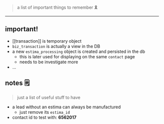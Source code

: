> a list of important things to remember 🎗
---

## important!

- [[transaction]] is temporary object
- `biz_transaction` is actually a view in the DB
- a new `estima_processing` object is created and persisted in the db
	- this is later used for displaying on the same `contact` page
	- needs to be investigate more
- ...

## notes 🗒
> just a list of useful stuff to have

- a lead without an estima can always be manufactured
	- just remove its `estima_id`
- contact id to test with: **6562017** 